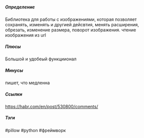 
##### Определение
Библиотека  для работы с изображениями, которая позволяет сохранять, изменять и другией дейсвтия, менять расширения, обрезать, изменение размера, поворот изображения. чтение изображения из url

##### Плюсы
Большой и удобеый функциионал

##### Минусы
пишет, что медленна



##### Ссылки
https://habr.com/en/post/530800/comments/
##### Тэги
#pillow #python #фреймворк
